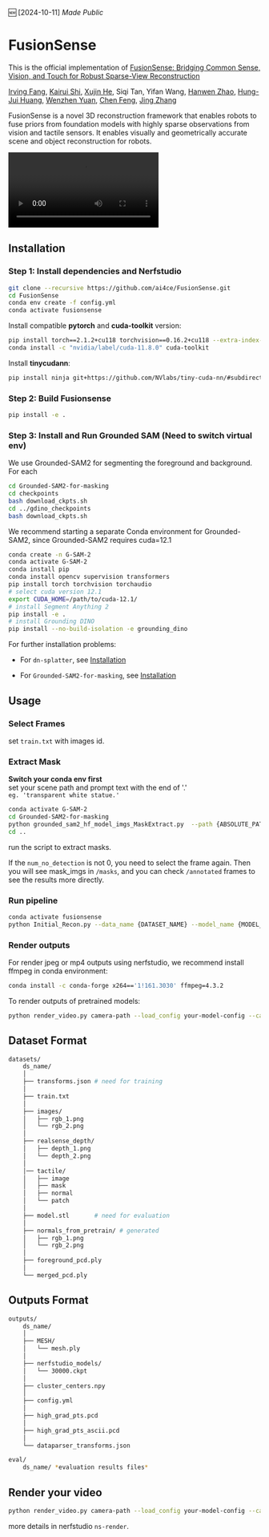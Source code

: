 :new: [2024-10-11] *Made Public*
# FusionSense
This is the official implementation of [FusionSense: Bridging Common Sense, Vision, and Touch for Robust Sparse-View Reconstruction](https://ai4ce.github.io/FusionSense/)


[Irving Fang](https://irvingf7.github.io/), [Kairui Shi](https://kairui-shi.github.io/), [Xujin He](https://www.linkedin.com/in/kim-he-064a36258/), Siqi Tan, Yifan Wang, [Hanwen Zhao](https://www.linkedin.com/in/hanwen-zhao-2523a4104/), [Hung-Jui Huang](https://joehjhuang.github.io), [Wenzhen Yuan](https://scholar.google.com/citations?user=SNqm6doAAAAJ&hl=en), [Chen Feng](https://scholar.google.com/citations?user=YeG8ZM0AAAAJ), [Jing Zhang](https://jingz6676.github.io)

FusionSense is a novel 3D reconstruction framework that enables robots to fuse priors from foundation models with highly sparse observations from vision and tactile sensors. It enables visually and geometrically accurate scene and object reconstruction for robots.

![FusionSense Demo](https://github.com/ai4ce/FusionSense/blob/main/assets/snapshot.mp4)

## Installation

### Step 1: Install dependencies and Nerfstudio

```sh
git clone --recursive https://github.com/ai4ce/FusionSense.git
cd FusionSense
conda env create -f config.yml
conda activate fusionsense
```

Install compatible **pytorch** and **cuda-toolkit** version:

```sh
pip install torch==2.1.2+cu118 torchvision==0.16.2+cu118 --extra-index-url https://download.pytorch.org/whl/cu118
conda install -c "nvidia/label/cuda-11.8.0" cuda-toolkit
```

Install **tinycudann**:

```sh
pip install ninja git+https://github.com/NVlabs/tiny-cuda-nn/#subdirectory=bindings/torch
```

### Step 2: Build Fusionsense

```sh
pip install -e .
```

### Step 3: Install and Run Grounded SAM (Need to switch virtual env)

We use Grounded-SAM2 for segmenting the foreground and background. For each 

```sh
cd Grounded-SAM2-for-masking
cd checkpoints
bash download_ckpts.sh
cd ../gdino_checkpoints
bash download_ckpts.sh
```

We recommend starting a separate Conda environment for Grounded-SAM2, since Grounded-SAM2 requires cuda=12.1

```sh
conda create -n G-SAM-2
conda activate G-SAM-2
conda install pip 
conda install opencv supervision transformers
pip install torch torchvision torchaudio
# select cuda version 12.1
export CUDA_HOME=/path/to/cuda-12.1/
# install Segment Anything 2
pip install -e . 
# install Grounding DINO
pip install --no-build-isolation -e grounding_dino
```

For further installation problems:

- For `dn-splatter`, see [Installation](https://github.com/maturk/dn-splatter?tab=readme-ov-file#installation)   

- For `Grounded-SAM2-for-masking`, see [Installation](https://github.com/IDEA-Research/Grounded-SAM-2#installation)

## Usage
### Select Frames
set `train.txt` with images id.

### Extract Mask
**Switch your conda env first**  
set your scene path and prompt text with the end of '.'   
`eg. 'transparent white statue.'`   

```bash   
conda activate G-SAM-2
cd Grounded-SAM2-for-masking
python grounded_sam2_hf_model_imgs_MaskExtract.py  --path {ABSOLUTE_PATH} --text {TEXT_PROMPT_FOR_TARGET_OBJ}
cd ..
```   
run the script to extract masks.   

If the `num_no_detection` is not 0, you need to select the frame again. Then you will see mask_imgs in `/masks`, and you can check `/annotated` frames to see the results more directly.  

### Run pipeline
```sh
conda activate fusionsense
python Initial_Recon.py --data_name {DATASET_NAME} --model_name {MODEL_NAME}
```

### Render outputs

For render jpeg or mp4 outputs using nerfstudio, we recommend install ffmpeg in conda environment:

```sh
conda install -c conda-forge x264=='1!161.3030' ffmpeg=4.3.2
```

To render outputs of pretrained models:

```sh
python render_video.py camera-path --load_config your-model-config --camera_path_filename camera_path.json --rendered_output_names rgb depth normal
```

## Dataset Format
```bash
datasets/
    ds_name/
    │
    ├── transforms.json # need for training
    │
    ├── train.txt
    │
    ├── images/
    │   ├── rgb_1.png
    │   └── rgb_2.png
    │ 
    ├── realsense_depth/
    │   ├── depth_1.png
    │   └── depth_2.png
    │
    │── tactile/
    │   ├── image
    │   ├── mask
    │   ├── normal
    │   └── patch
    │
    ├── model.stl       # need for evaluation
    │
    ├── normals_from_pretrain/ # generated
    │   ├── rgb_1.png
    │   └── rgb_2.png
    │
    ├── foreground_pcd.ply
    │
    └── merged_pcd.ply
```

## Outputs Format
```bash
outputs/
    ds_name/
    │
    ├── MESH/
    │   └── mesh.ply
    │
    ├── nerfstudio_models/
    │   └── 30000.ckpt
    │   
    ├── cluster_centers.npy
    │
    ├── config.yml
    │
    ├── high_grad_pts.pcd
    │
    ├── high_grad_pts_ascii.pcd
    │
    └── dataparser_transforms.json

eval/
    ds_name/ *evaluation results files*
```

## Render your video 
```bash
python render_video.py camera-path --load_config your-model-config --camera_path_filename camera_path.json --rendered_output_names rgb depth normal
```
more details in nerfstudio `ns-render`.